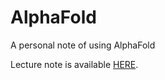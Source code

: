 # AlphaFold
 A personal note of using AlphaFold

Lecture note is available [HERE](https://www.oumark.net/AlphaFold/lecture_slide.pdf).
